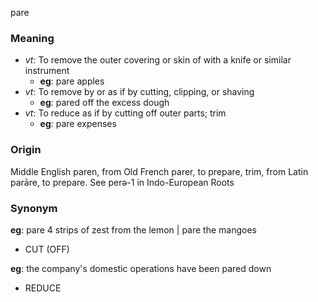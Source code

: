 pare
### Meaning
+ _vt_: To remove the outer covering or skin of with a knife or similar instrument
    + __eg__: pare apples
+ _vt_: To remove by or as if by cutting, clipping, or shaving
    + __eg__: pared off the excess dough
+ _vt_: To reduce as if by cutting off outer parts; trim
    + __eg__: pare expenses

### Origin

Middle English paren, from Old French parer, to prepare, trim, from Latin parāre, to prepare. See perə-1 in Indo-European Roots

### Synonym

__eg__: pare 4 strips of zest from the lemon | pare the mangoes

+ CUT (OFF)

__eg__: the company's domestic operations have been pared down

+ REDUCE


